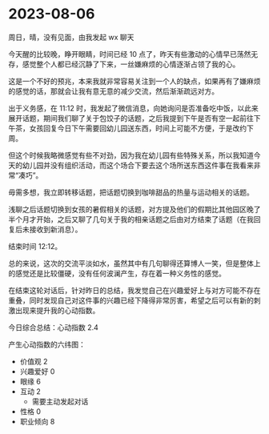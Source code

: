 # 2023-08-06

周日，晴，没有见面，由我发起 wx 聊天

今天醒的比较晚，睁开眼睛，时间已经 10 点了，昨天有些激动的心情早已荡然无存，感觉整个人都已经沉静了下来，一丝嫌麻烦的心情逐渐占领了我的心。

这是一个不好的预兆，本来我就非常容易关注到一个人的缺点，如果再有了嫌麻烦的感觉的话，那就会让我有意无意的减少交流，然后渐渐疏远对方。

出于义务感，在 11:12 时，我发起了微信消息，向她询问是否准备吃中饭，以此来展开话题，期间我们聊了关于包饺子的话题，之后我提到下午是否有空一起前往下午茶，女孩回复今日下午需要回幼儿园送东西，时间上可能不方便，于是改约下周。

但这个时候我略微感觉有些不对劲，因为我在幼儿园有些特殊关系，所以我知道今天的幼儿园并没有组织活动，而这个场合下要去这个场所送东西这件事在我看来非常“凑巧”。

毋需多想，我立即转移话题，把话题切换到咖啡甜品的热量与运动相关的话题。

浅聊之后话题切换到女孩的暑假相关的话题，对方提及他们的假期比其他园区晚了半个月才开始，之后又聊了几句关于我的相亲话题之后由对方结束了话题（在我回复后未接收到新消息）。

结束时间 12:12。

总的来说，这次的交流平淡如水，虽然其中有几句聊得还算博人一笑，但是整体上的感觉还是比较僵硬，没有任何波澜产生，存在着一种义务性的感觉。

在结束这轮对话后，针对昨日的总结，我发觉自己在兴趣爱好上与对方可能不存在重叠，同时发现自己对这件事的兴趣已经下降得非常厉害，希望之后可以有新的刺激出现来提升我的心动指数。

今日综合总结：心动指数 2.4

产生心动指数的六纬图：

- 价值观 2
- 兴趣爱好 0
- 眼缘 6
- 互动 2
  - 需要主动发起对话
- 性格 0
- 职业倾向 8

